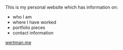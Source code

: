 This is my personal website which has information on:
- who I am
- where I have worked
- portfolio pieces
- contact information


[wertman.me](http://wertman.me/)
